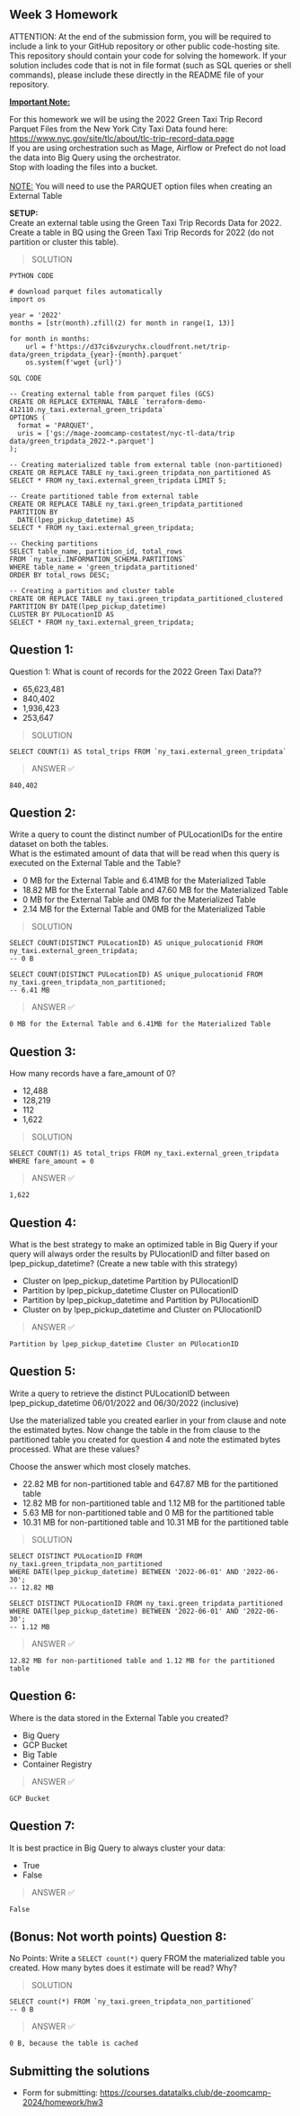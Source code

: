 ## Week 3 Homework
ATTENTION: At the end of the submission form, you will be required to include a link to your GitHub repository or other public code-hosting site. This repository should contain your code for solving the homework. If your solution includes code that is not in file format (such as SQL queries or shell commands), please include these directly in the README file of your repository.

<b><u>Important Note:</b></u> <p> For this homework we will be using the 2022 Green Taxi Trip Record Parquet Files from the New York
City Taxi Data found here: </br> https://www.nyc.gov/site/tlc/about/tlc-trip-record-data.page </br>
If you are using orchestration such as Mage, Airflow or Prefect do not load the data into Big Query using the orchestrator.</br> 
Stop with loading the files into a bucket. </br></br>
<u>NOTE:</u> You will need to use the PARQUET option files when creating an External Table</br>

<b>SETUP:</b></br>
Create an external table using the Green Taxi Trip Records Data for 2022. </br>
Create a table in BQ using the Green Taxi Trip Records for 2022 (do not partition or cluster this table). </br>
</p>

>SOLUTION
```
PYTHON CODE

# download parquet files automatically
import os

year = '2022'
months = [str(month).zfill(2) for month in range(1, 13)]

for month in months:
    url = f'https://d37ci6vzurychx.cloudfront.net/trip-data/green_tripdata_{year}-{month}.parquet'
    os.system(f'wget {url}')

SQL CODE

-- Creating external table from parquet files (GCS)
CREATE OR REPLACE EXTERNAL TABLE `terraform-demo-412110.ny_taxi.external_green_tripdata`
OPTIONS (
  format = 'PARQUET',
  uris = ['gs://mage-zoomcamp-costatest/nyc-tl-data/trip data/green_tripdata_2022-*.parquet']
);

-- Creating materialized table from external table (non-partitioned)
CREATE OR REPLACE TABLE ny_taxi.green_tripdata_non_partitioned AS
SELECT * FROM ny_taxi.external_green_tripdata LIMIT 5;

-- Create partitioned table from external table
CREATE OR REPLACE TABLE ny_taxi.green_tripdata_partitioned
PARTITION BY
  DATE(lpep_pickup_datetime) AS
SELECT * FROM ny_taxi.external_green_tripdata;

-- Checking partitions
SELECT table_name, partition_id, total_rows
FROM `ny_taxi.INFORMATION_SCHEMA.PARTITIONS`
WHERE table_name = 'green_tripdata_partitioned'
ORDER BY total_rows DESC;

-- Creating a partition and cluster table
CREATE OR REPLACE TABLE ny_taxi.green_tripdata_partitioned_clustered
PARTITION BY DATE(lpep_pickup_datetime)
CLUSTER BY PULocationID AS
SELECT * FROM ny_taxi.external_green_tripdata;
```

## Question 1:
Question 1: What is count of records for the 2022 Green Taxi Data??
- 65,623,481
- 840,402
- 1,936,423
- 253,647

>SOLUTION
```
SELECT COUNT(1) AS total_trips FROM `ny_taxi.external_green_tripdata`
```
>ANSWER ✅
```
840,402
```

## Question 2:
Write a query to count the distinct number of PULocationIDs for the entire dataset on both the tables.</br> 
What is the estimated amount of data that will be read when this query is executed on the External Table and the Table?

- 0 MB for the External Table and 6.41MB for the Materialized Table
- 18.82 MB for the External Table and 47.60 MB for the Materialized Table
- 0 MB for the External Table and 0MB for the Materialized Table
- 2.14 MB for the External Table and 0MB for the Materialized Table

>SOLUTION
```
SELECT COUNT(DISTINCT PULocationID) AS unique_pulocationid FROM ny_taxi.external_green_tripdata;
-- 0 B

SELECT COUNT(DISTINCT PULocationID) AS unique_pulocationid FROM ny_taxi.green_tripdata_non_partitioned;
-- 6.41 MB
```
>ANSWER ✅
```
0 MB for the External Table and 6.41MB for the Materialized Table
```

## Question 3:
How many records have a fare_amount of 0?
- 12,488
- 128,219
- 112
- 1,622

>SOLUTION
```
SELECT COUNT(1) AS total_trips FROM ny_taxi.external_green_tripdata
WHERE fare_amount = 0
```
>ANSWER ✅
```
1,622
```

## Question 4:
What is the best strategy to make an optimized table in Big Query if your query will always order the results by PUlocationID and filter based on lpep_pickup_datetime? (Create a new table with this strategy)
- Cluster on lpep_pickup_datetime Partition by PUlocationID
- Partition by lpep_pickup_datetime  Cluster on PUlocationID
- Partition by lpep_pickup_datetime and Partition by PUlocationID
- Cluster on by lpep_pickup_datetime and Cluster on PUlocationID

>ANSWER ✅
```
Partition by lpep_pickup_datetime Cluster on PUlocationID
```

## Question 5:
Write a query to retrieve the distinct PULocationID between lpep_pickup_datetime
06/01/2022 and 06/30/2022 (inclusive)</br>

Use the materialized table you created earlier in your from clause and note the estimated bytes. Now change the table in the from clause to the partitioned table you created for question 4 and note the estimated bytes processed. What are these values? </br>

Choose the answer which most closely matches.</br> 

- 22.82 MB for non-partitioned table and 647.87 MB for the partitioned table
- 12.82 MB for non-partitioned table and 1.12 MB for the partitioned table
- 5.63 MB for non-partitioned table and 0 MB for the partitioned table
- 10.31 MB for non-partitioned table and 10.31 MB for the partitioned table

>SOLUTION
```
SELECT DISTINCT PULocationID FROM ny_taxi.green_tripdata_non_partitioned
WHERE DATE(lpep_pickup_datetime) BETWEEN '2022-06-01' AND '2022-06-30';
-- 12.82 MB

SELECT DISTINCT PULocationID FROM ny_taxi.green_tripdata_partitioned
WHERE DATE(lpep_pickup_datetime) BETWEEN '2022-06-01' AND '2022-06-30';
-- 1.12 MB
```
>ANSWER ✅
```
12.82 MB for non-partitioned table and 1.12 MB for the partitioned table
```

## Question 6: 
Where is the data stored in the External Table you created?

- Big Query
- GCP Bucket
- Big Table
- Container Registry

>ANSWER ✅
```
GCP Bucket
```

## Question 7:
It is best practice in Big Query to always cluster your data:
- True
- False

>ANSWER ✅
```
False
```

## (Bonus: Not worth points) Question 8:
No Points: Write a `SELECT count(*)` query FROM the materialized table you created. How many bytes does it estimate will be read? Why?

>SOLUTION
```
SELECT count(*) FROM `ny_taxi.green_tripdata_non_partitioned`
-- 0 B
```
>ANSWER ✅
```
0 B, because the table is cached
```

## Submitting the solutions

* Form for submitting: https://courses.datatalks.club/de-zoomcamp-2024/homework/hw3


